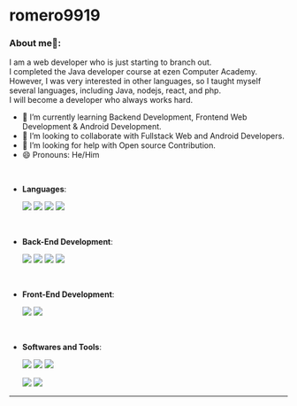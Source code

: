 # romero9919
<!-- [![ProfileBanner](https://musicart.co.kr/images/banner02.png)](https://musicart.co.kr/) -->

### About me🧑:
I am a web developer who is just starting to branch out. <br />
I completed the Java developer course at ezen Computer Academy.<br />
However, I was very interested in other languages, so I taught myself several languages, including Java, nodejs, react, and php.<br />
I will become a developer who always works hard.

<!-- <img align="right" alt="GIF" src="https://musicart.co.kr/images/banner01.png" width="432" height="244" /> -->

- 🌱 I’m currently learning Backend Development, Frontend Web Development & Android Development.
- 👯 I’m looking to collaborate with Fullstack Web and Android Developers.
- 🤔 I’m looking for help with Open source Contribution.
- 😄 Pronouns: He/Him
  
<br/>

<p align="center">

- **Languages**:
  
    ![](https://img.shields.io/badge/Java%20-%232370ED.svg?style=for-the-badge&logoColor=white)
    ![](https://img.shields.io/badge/JavaScript%20-%23F7DF1E.svg?style=for-the-badge&logo=javascript&logoColor=black)
    ![](https://img.shields.io/badge/Typescript-3178C6.svg?style=for-the-badge&logo=Typescript&logoColor=white)
    ![](https://img.shields.io/badge/SQL-9945FF.svg?style=for-the-badge&logoColor=white)

<br>

- **Back-End Development**:
    
    ![](https://img.shields.io/badge/Spring%20-%2116384C.svg?style=for-the-badge&logo=Spring&logoColor=white)
    ![](https://img.shields.io/badge/Express-000000.svg?style=for-the-badge&logo=Express&logoColor=white)
    ![](https://img.shields.io/badge/NestJS-E0234E.svg?style=for-the-badge&logo=NestJS&logoColor=white)
    ![](https://img.shields.io/badge/MySQL-4479A1.svg?style=for-the-badge&logo=MySQL&logoColor=white)

<br>   
    
- **Front-End Development**:

    ![](https://img.shields.io/badge/React-61DAFB.svg?style=for-the-badge&logo=React&logoColor=black)
    ![](https://img.shields.io/badge/jQuery-0769AD.svg?style=for-the-badge&logo=jQuery&logoColor=white)

<br>

- **Softwares and Tools**:

    ![](https://img.shields.io/badge/git-%23F05033.svg?style=for-the-badge&logo=git&logoColor=white)
    ![](https://img.shields.io/badge/Linux-FCC624?style=for-the-badge&logo=linux&logoColor=black) 
    ![](https://img.shields.io/badge/Ubuntu-E95420?style=for-the-badge&logo=Ubuntu&logoColor=white)

    ![](https://img.shields.io/badge/AWS-FF9900?style=for-the-badge&logo=AmazonAWS&logoColor=white)
    ![](https://img.shields.io/badge/Firebase-FFCA28?style=for-the-badge&logo=Firebase&logoColor=black)


</p>

---
